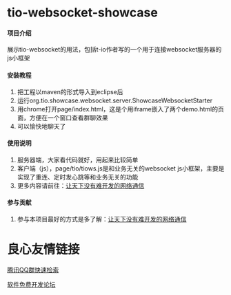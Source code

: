 # tio-websocket-showcase

#### 项目介绍
展示tio-websocket的用法，包括t-io作者写的一个用于连接websocket服务器的js小框架

#### 安装教程

1. 把工程以maven的形式导入到eclipse后
2. 运行org.tio.showcase.websocket.server.ShowcaseWebsocketStarter
3. 用chrome打开page/index.html，这是个用iframe嵌入了两个demo.html的页面，方便在一个窗口查看群聊效果
4. 可以愉快地聊天了

#### 使用说明

1. 服务器端，大家看代码就好，用起来比较简单
2. 客户端（js），page/tio/tiows.js是和业务无关的websocket js小框架，主要是实现了重连、定时发心跳等和业务无关的功能
3. 更多内容请前往：[让天下没有难开发的网络通信](https://t-io.org)

#### 参与贡献

1. 参与本项目最好的方式是多了解：[让天下没有难开发的网络通信](https://t-io.org)



 # 良心友情链接

[腾讯QQ群快速检索](http://u.720life.cn/s/8cf73f7c)

[软件免费开发论坛](http://u.720life.cn/s/bbb01dc0)